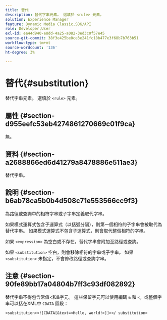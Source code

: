 ```yaml
---
title: 替代
description: 替代字串元素。 選填於 <rule> 元素。
solution: Experience Manager
feature: Dynamic Media Classic,SDK/API
role: Developer,User
exl-id: ea44d940-e8dd-4a25-a082-3ed3c0f57e45
source-git-commit: 38f3e425be0ce3e241fc18b477e3f68b7b763b51
workflow-type: tm+mt
source-wordcount: '136'
ht-degree: 3%

---
```


# 替代{#substitution}

替代字串元素。 選填於 `<rule>` 元素。

## 屬性 {#section-d955eefc53eb4274861270669c01f9ca}

無。

## 資料 {#section-a2688866ed6d41279a8478886e511ae3}

替代字串。

## 說明 {#section-b6ab78ca5b0b4d508c71e553566cc9f3}

為路徑或查詢中的相符字串或子字串定義取代字串。

如果模式運算式包含子運算式（以括弧分隔），則第一個相符的子字串會被取代為替代字串。 如果模式運算式不包含子運算式，則會取代整個相符的字串。

如果 `<expression>` 為空白或不存在，替代字串會附加至路徑或查詢。

如果 `<substitution>` 空白，則會移除相符的字串或子字串。 如果 `<substitution>` 未指定，不會修改路徑或查詢字串。

## 注意 {#section-90fe89bb17a04804b7ff3c93df082892}

替代字串不得包含常值&lt;和&amp;字元。 這些保留字元可以使用編碼 `&` 和 `<`，或整個字串可以括在XML中 `CDATA` 區段：

`<substitution><![CDATA[&text=<Hello, world!>]]></ substitution>`
